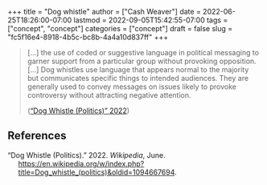 +++
title = "Dog whistle"
author = ["Cash Weaver"]
date = 2022-06-25T18:26:00-07:00
lastmod = 2022-09-05T15:42:55-07:00
tags = ["concept", "concept"]
categories = ["concept"]
draft = false
slug = "fc5f16e4-8918-4b5c-bc8b-4a4a10d837ff"
+++

> [...] the use of coded or suggestive language in political messaging to garner support from a particular group without provoking opposition. [...] Dog whistles use language that appears normal to the majority but communicates specific things to intended audiences. They are generally used to convey messages on issues likely to provoke controversy without attracting negative attention.
>
> (<a href="#citeproc_bib_item_1">“Dog Whistle (Politics)” 2022</a>)

## References

<style>.csl-entry{text-indent: -1.5em; margin-left: 1.5em;}</style><div class="csl-bib-body">
  <div class="csl-entry"><a id="citeproc_bib_item_1"></a>“Dog Whistle (Politics).” 2022. <i>Wikipedia</i>, June. <a href="https://en.wikipedia.org/w/index.php?title=Dog_whistle_(politics)&oldid=1094667694">https://en.wikipedia.org/w/index.php?title=Dog_whistle_(politics)&#38;oldid=1094667694</a>.</div>
</div>
